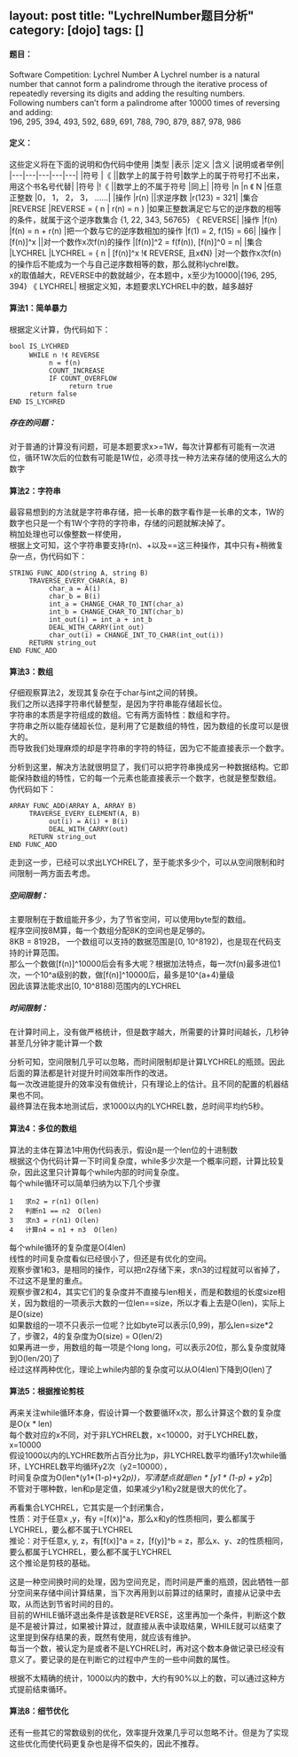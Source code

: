 layout: post
title:  "LychrelNumber题目分析"
category: [dojo]
tags: []
---

#### 题目：
Software Competition: Lychrel Number
A Lychrel number is a natural number that cannot form a palindrome through the iterative process of repeatedly reversing its digits and adding the resulting numbers.   
Following numbers can’t form a palindrome after 10000 times of reversing and adding:  
196, 295, 394, 493, 592, 689, 691, 788, 790, 879, 887, 978, 986

#### 定义：
这些定义将在下面的说明和伪代码中使用
|类型	|表示	|定义	|含义	|说明或者举例|
|---|---|---|---|---|
|符号	|《	||数学上的属于符号|数学上的属于符号打不出来，用这个书名号代替|
|符号	|!《	||数学上的不属于符号	|同上|
|符号	|n	|n 《 N	|任意正整数	|0， 1， 2， 3， ……|
|操作	|r(n)	||求逆序数	|r(123) = 321|
|集合	|REVERSE	|REVERSE = { n | r(n) = n }	|如果正整数满足它与它的逆序数的相等的条件，就属于这个逆序数集合	{1, 22, 343, 56765} 《 REVERSE|
|操作	|f(n)	|f(n) = n + r(n)	|把一个数与它的逆序数相加的操作	|f(1) = 2, f(15) = 66|
|操作	|[f(n)]^x	||对一个数作x次f(n)的操作	|[f(n)]^2 = f(f(n)), [f(n)]^0 = n|
|集合	|LYCHREL	|LYCHREL = { n | [f(n)]^x  !《 REVERSE, 且x《N}	|对一个数作x次f(n)的操作后不能成为一个与自己逆序数相等的数，那么就称lychrel数。<br>x的取值越大，REVERSE中的数就越少，在本题中，x至少为10000|{196, 295, 394} 《 LYCHREL|
根据定义知，本题要求LYCHREL中的数，越多越好

#### 算法1：简单暴力
根据定义计算，伪代码如下：

```
bool IS_LYCHRED
     WHILE n !《 REVERSE
          n = f(n)
          COUNT_INCREASE
          IF COUNT_OVERFLOW
               return true
     return false
END IS_LYCHRED
```

##### 存在的问题：
对于普通的计算没有问题，可是本题要求x>=1W，每次计算都有可能有一次进位，循环1W次后的位数有可能是1W位，必须寻找一种方法来存储的使用这么大的数字

#### 算法2：字符串
最容易想到的方法就是字符串存储，把一长串的数字看作是一长串的文本，1W的数字也只是一个有1W个字符的字符串，存储的问题就解决掉了。  
稍加处理也可以像整数一样使用，  
根据上文可知，这个字符串要支持r(n)、+以及==这三种操作，其中只有+稍微复杂一点，伪代码如下：  

```
STRING FUNC_ADD(string A, string B)
     TRAVERSE_EVERY_CHAR(A, B)
          char_a = A(i)
          char_b = B(i)
          int_a = CHANGE_CHAR_TO_INT(char_a)
          int_b = CHANGE_CHAR_TO_INT(char_b)
          int_out(i) = int_a + int_b
          DEAL_WITH_CARRY(int_out)
          char_out(i) = CHANGE_INT_TO_CHAR(int_out(i))
     RETURN string_out
END FUNC_ADD
```

#### 算法3：数组
仔细观察算法2，发现其复杂在于char与int之间的转换。  
我们之所以选择字符串代替整型，是因为字符串能存储超长位。  
字符串的本质是字符组成的数组。它有两方面特性：数组和字符。  
字符串之所以能存储超长位，是利用了它是数组的特性，因为数组的长度可以是很大的。  
而导致我们处理麻烦的却是字符串的字符的特征，因为它不能直接表示一个数字。  

分析到这里，解决方法就很明显了，我们可以把字符串换成另一种数据结构。它即能保持数组的特性，它的每一个元素也能直接表示一个数字，也就是整型数组。  
伪代码如下：  

```
ARRAY FUNC_ADD(ARRAY A, ARRAY B)
     TRAVERSE_EVERY_ELEMENT(A, B)
          out(i) = A(i) + B(i)
          DEAL_WITH_CARRY(out)
     RETURN string_out
END FUNC_ADD
```
走到这一步，已经可以求出LYCHREL了，至于能求多少个，可以从空间限制和时间限制一两方面去考虑。  

##### 空间限制：
主要限制在于数组能开多少，为了节省空间，可以使用byte型的数组。  
程序空间按8M算，每一个数组分配8K的空间也是足够的。  
8KB = 8192B， 一个数组可以支持的数据范围是[0, 10^8192)，也是现在代码支持的计算范围。  
那么一个数做[f(n)]^10000后会有多大呢？根据加法特点，每一次f(n)最多进位1次，一个10^a级别的数，做[f(n)]^10000后，最多是10^(a+4)量级  
因此该算法能求出[0, 10^8188)范围内的LYCHREL  
##### 时间限制：  
在计算时间上，没有做严格统计，但是数字越大，所需要的计算时间越长，几秒钟甚至几分钟才能计算一个数  

分析可知，空间限制几乎可以忽略，而时间限制却是计算LYCHREL的瓶颈。因此后面的算法都是针对提升时间效率所作的改进。  
每一次改进能提升的效率没有做统计，只有理论上的估计。且不同的配置的机器结果也不同。  
最终算法在我本地测试后，求1000以内的LYCHREL数，总时间平均约5秒。  

#### 算法4：多位的数组
算法的主体在算法1中用伪代码表示，假设n是一个len位的十进制数  
根据这个伪代码计算一下时间复杂度，while多少次是一个概率问题，计算比较复杂，因此这里只计算每个while内部的时间复杂度。  
每个while循环可以简单归纳为以下几个步骤  

```
1	求n2 = r(n1)	O(len)
2	判断n1 == n2	O(len)
3	求n3 = r(n1)	O(len)
4	计算n4 = n1 + n3	O(len)
```
每个while循环的复杂度是O(4len)  
线性的时间复杂度看似已经很小了，但还是有优化的空间。  
观察步骤1和3，是相同的操作，可以把n2存储下来，求n3的过程就可以省掉了，不过这不是里的重点。  
观察步骤2和4，其实它们的复杂度并不直接与len相关，而是和数组的长度size相关，因为数组的一项表示大数的一位len==size，所以才看上去是O(len)，实际上是O(size)  
如果数组的一项不只表示一位呢？比如byte可以表示[0,99)，那么len=size*2了，步骤2，4的复杂度为O(size) = O(len/2)  
如果再进一步，用数组的每一项是个long long，可以表示20位，那么复杂度就降到O(len/20)了  
经过这样两种优化，理论上while内部的复杂度可以从O(4len)下降到O(len)了  

#### 算法5：根据推论剪枝
再来关注while循环本身，假设计算一个数要循环x次，那么计算这个数的复杂度是O(x * len)  
每个数对应的x不同，对于非LYCHREL数，x<10000，对于LYCHREL数，x=10000  
假设1000以内的LYCHRE数所占百分比为p，非LYCHREL数平均循环y1次while循环，LYCHREL数平均循环y2次（y2=10000），  
时间复杂度为O(len*(y1*(1-p)+y2*p))，写清楚点就是len * [y1 * (1-p) + y2*p]  
不管对于哪种数，len和p是定值，如果减少y1和y2就是很大的优化了。  

再看集合LYCHREL，它其实是一个封闭集合，  
性质：对于任意x ,y，有y =[f(x)]^a，那么x和y的性质相同，要么都属于LYCHREL，要么都不属于LYCHREL  
推论：对于任意x, y, z，有[f(x)]^a = z，[f(y)]^b = z，那么x、y、z的性质相同，要么都属于LYCHREL，要么都不属于LYCHREL  
这个推论是剪枝的基础。  

这是一种空间换时间的处理，因为空间充足，而时间是严重的瓶颈，因此牺牲一部分空间来存储中间计算结果，当下次再用到以前算过的结果时，直接从记录中去取，从而达到节省时间的目的。  
目前的WHILE循环退出条件是该数是REVERSE，这里再加一个条件，判断这个数是不是被计算过，如果被计算过，就直接从表中读取结果，WHILE就可以结束了  
这里提到保存结果的表，既然有使用，就应该有维护。  
每当一个数，被认定为是或者不是LYCHREL时，再对这个数本身做记录已经没有意义了。要记录的是在判断它的过程中产生的一些中间数的属性。  

根据不太精确的统计，1000以内的数中，大约有90%以上的数，可以通过这种方式提前结束循环。  

#### 算法8：细节优化
还有一些其它的常数级别的优化，效率提升效果几乎可以忽略不计。但是为了实现这些优化而使代码更复杂也是得不偿失的，因此不推荐。  
